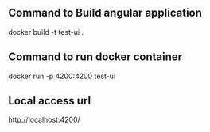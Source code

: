 






## Command to Build angular application
docker build -t test-ui .

## Command to run docker container
docker run -p 4200:4200 test-ui

## Local access url
http://localhost:4200/